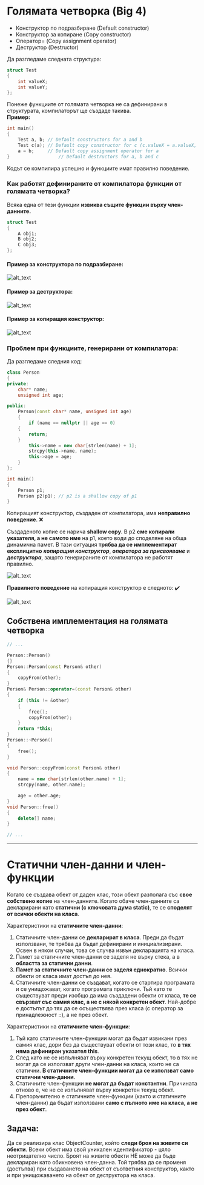 # Голямата четворка (Big 4)

- Конструктор по подразбиране (Default constructor)
- Конструктор за копиране (Copy constructor)
- Оператор= (Copy assignment operator)
- Деструктор (Destructor)

Да разгледаме следната структура:
```c++
struct Test
{
	int valueX;
	int valueY;
};
```
Понеже функциите от голямата четворка не са дефинирани в структурата, компилаторът ще създаде такива.  
**Пример:**
```c++
int main()
{
	Test a, b; // Default constructors for a and b
	Test c(a); // Default copy constructor for c (c.valueX = a.valueX, c.valueY = a.valueY is what the compiler does)
	a = b;     // Default copy assignment operator for a
}                  // Default destructors for a, b and c
```
Кодът се компилира успешно и функциите имат правилно поведение.

### Как работят дефинираните от компилатора функции от голямата четворка?

Всяка една от тези функции **извиква същите функции върху член-данните.**
```c++
struct Test
{	
	A obj1;
	B obj2;
	C obj3;
};
```

#### Пример за конструктора по подразбиране:
![alt_text](https://i.ibb.co/N7br0ZX/default-Constr.png)

#### Пример за деструктора:
![alt_text](https://i.ibb.co/t3rCZFK/default-Destr.png)

#### Пример за копиращия конструктор:
![alt_text](https://i.ibb.co/mCBdWRt/copy-Constr.png)

### Проблем при функциите, генерирани от компилатора:
Да разгледаме следния код:
```c++
class Person
{
private:
    char* name;
    unsigned int age;

public:
    Person(const char* name, unsigned int age)
    {
    	if (name == nullptr || age == 0)
	{
		return;
	}
        this->name = new char[strlen(name) + 1];
        strcpy(this->name, name);
        this->age = age;
    }
};

int main()
{
    Person p1;
    Person p2(p1); // p2 is a shallow copy of p1
}
```
Копиращият конструктор, създаден от компилатора, има **неправилно поведение**. :x:

Създаденото копие се нарича **shallow copy**. В p2 **сме копирали указателя, а не самото име** на p1, което води до споделяне на обща динамична памет. В тази ситуация **трябва да се имплементират експлицитно** ***копиращия конструктор***, ***оператора за присвояване*** и ***деструктора***, защото генерираните от компилатора не работят правилно.

![alt_text](https://i.ibb.co/DKJcjtk/shallow-Copy.png)

**Правилното поведение** на копиращия конструктор е следното: :heavy_check_mark:

![alt_text](https://i.ibb.co/LCcJDLx/right-Copy.png)

## Собствена имплементация на голямата четворка
```c++
// ...

Person::Person()
{}
Person::Person(const Person& other)
{
	copyFrom(other);
}
Person& Person::operator=(const Person& other)
{
	if (this != &other)
	{
		free();
		copyFrom(other);
	}
	return *this;
}
Person::~Person()
{
	free();
}

void Person::copyFrom(const Person& other)
{
	name = new char[strlen(other.name) + 1];
	strcpy(name, other.name);

	age = other.age;
}
void Person::free()
{
	delete[] name;
}

// ...
```

---

# Статични член-данни и член-функции

Когато се създава обект от даден клас, този обект разполага със **свое собствено копие** на член-данните. Когато обаче член-данните са декларирани като **статични (с ключовата дума static)**, те се **споделят от всички обекти на класа**.  

Характеристики на **статичните член-данни**:
1. Статичните член-данни се **декларират в класа**. Преди да бъдат използвани, те трябва да бъдат дефинирани и инициализирани. Освен в някои случаи, това се случва извън декларацията на класа.
2. Памет за статичните член-данни се заделя не върху стека, а в **областта за статични данни**.
3. **Памет за статичните член-данни се заделя еднократно**. Всички обекти от класа имат достъп до нея.
4. Статичните член-данни се създават, когато се стартира програмата и се унищожават, когато програмата приключи. Тъй като те съществуват преди изобщо да има създадени обекти от класа, **те се свързват със самия клас, а не с някой конкретен обект**. Най-добре е достъпът до тях да се осъществява през класа (с оператор за принадлежност ::), а не през обект.  

Характеристики на **статичните член-функции**:
1. Тъй като статичните член-функции могат да бъдат извикани през самия клас, дори без да
съществуват обекти от този клас, то **в тях няма дефиниран указател this**.
2. След като не се изпълняват върху конкретен текущ обект, то в тях не могат да се използват
други член-данни на класа, които не са статични. **В статичните член-функции могат да се
използват само статични член-данни**.
3. Статичните член-функции **не могат да бъдат константни**. Причината отново е, че не се
изпълняват върху конкретен текущ обект.
4. Препоръчително е статичните член-функции (както и статичните член-данни) да бъдат
използвани **само с пълното име на класа, а не през обект**.

## Задача:
Да се реализира клас ObjectCounter, който **следи броя на живите си обекти**.  Всеки обект има свой уникален идентификатор - цяло неотрицателно число. Броят на живите обекти НЕ може да бъде деклариран като обикновена член-данна. Той трябва да се променя (достъпва) при създаването на обект от съответния конструктор, както и при унищожаването на обект от деструктора на класа.
